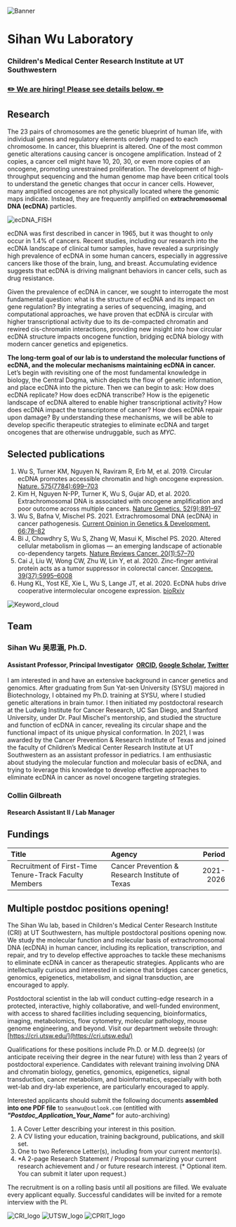 ![Banner](./img/banner_long.jpg "An abstract art of a multi-color confocal image of cancer metaphase chromosomes with ecDNA particles")
# Sihan Wu Laboratory
### Children's Medical Center Research Institute at UT Southwestern
### [:pencil2: We are hiring! Please see details below. :pencil2:](#Multiple-postdoc-positions-opening)

## Research

The 23 pairs of chromosomes are the genetic blueprint of human life, with individual genes and regulatory elements orderly mapped to each chromosome. In cancer, this blueprint is altered. One of the most common genetic alterations causing cancer is oncogene amplification. Instead of 2 copies, a cancer cell might have 10, 20, 30, or even more copies of an oncogene, promoting unrestrained proliferation. The development of high-throughput sequencing and the human genome map have been critical tools to understand the genetic changes that occur in cancer cells. However, many amplified oncogenes are not physically located where the genomic maps indicate. Instead, they are frequently amplified on **extrachromosomal DNA (ecDNA)** particles.


![ecDNA_FISH](./img/ecDNA_FISH.jpg "FISH on metaphase chromosome to reveal oncogene amplification as ecDNA particles")

ecDNA was first described in cancer in 1965, but it was thought to only occur in 1.4% of cancers. Recent studies, including our research into the ecDNA landscape of clinical tumor samples, have revealed a surprisingly high prevalence of ecDNA in some human cancers, especially in aggressive cancers like those of the brain, lung, and breast. Accumulating evidence suggests that ecDNA is driving malignant behaviors in cancer cells, such as drug resistance.


Given the prevalence of ecDNA in cancer, we sought to interrogate the most fundamental question: what is the structure of ecDNA and its impact on gene regulation? By integrating a series of sequencing, imaging, and computational approaches, we have proven that ecDNA is circular with higher transcriptional activity due to its de-compacted chromatin and rewired cis-chromatin interactions, providing new insight into how circular ecDNA structure impacts oncogene function, bridging ecDNA biology with modern cancer genetics and epigenetics.


**The long-term goal of our lab is to understand the molecular functions of ecDNA, and the molecular mechanisms maintaining ecDNA in cancer.** Let’s begin with revisiting one of the most fundamental knowledge in biology, the Central Dogma, which depicts the flow of genetic information, and place ecDNA into the picture. Then we can begin to ask: How does ecDNA replicate? How does ecDNA transcribe? How is the epigenetic landscape of ecDNA altered to enable higher transcriptional activity? How does ecDNA impact the transcriptome of cancer? How does ecDNA repair upon damage? By understanding these mechanisms, we will be able to develop specific therapeutic strategies to eliminate ecDNA and target oncogenes that are otherwise undruggable, such as *MYC*.



## Selected publications
1. Wu S, Turner KM, Nguyen N, Raviram R, Erb M, et al. 2019. Circular ecDNA promotes accessible chromatin and high oncogene expression. [Nature. 575(7784):699–703](https://www.nature.com/articles/s41586-019-1763-5)
2. Kim H, Nguyen N-PP, Turner K, Wu S, Gujar AD, et al. 2020. Extrachromosomal DNA is associated with oncogene amplification and poor outcome across multiple cancers. [Nature Genetics. 52(9):891–97](https://www.nature.com/articles/s41588-020-0678-2)
3. Wu S, Bafna V, Mischel PS. 2021. Extrachromosomal DNA (ecDNA) in cancer pathogenesis. [Current Opinion in Genetics & Development. 66:78–82](https://www.sciencedirect.com/science/article/abs/pii/S0959437X21000022)
4. Bi J, Chowdhry S, Wu S, Zhang W, Masui K, Mischel PS. 2020. Altered cellular metabolism in gliomas — an emerging landscape of actionable co-dependency targets. [Nature Reviews Cancer. 20(1):57–70](https://www.nature.com/articles/s41568-019-0226-5)
5. Cai J, Liu W, Wong CW, Zhu W, Lin Y, et al. 2020. Zinc-finger antiviral protein acts as a tumor suppressor in colorectal cancer. [Oncogene. 39(37):5995–6008](https://www.nature.com/articles/s41388-020-01416-7)
6. Hung KL, Yost KE, Xie L, Wu S, Lange JT, et al. 2020. EcDNA hubs drive cooperative intermolecular oncogene expression. [bioRxiv](https://www.biorxiv.org/content/10.1101/2020.11.19.390278v1)


![Keyword_cloud](./img/keyword_cloud.jpg)

## Team
### Sihan Wu 吴思涵, Ph.D.
#### Assistant Professor, Principal Investigator&nbsp;&nbsp;[ORCID](https://orcid.org/0000-0001-8329-7492), [Google Scholar](https://scholar.google.com/citations?user=O1e4RfAAAAAJ&hl=en), [Twitter](https://twitter.com/SihanSean)


I am interested in and have an extensive background in cancer genetics and genomics. After graduating from Sun Yat-sen University (SYSU) majored in Biotechnology, I obtained my Ph.D. training at SYSU,  where I studied genetic alterations in brain tumor. I then initiated my postdoctoral research at the Ludwig Institute for Cancer Research, UC San Diego, and Stanford University, under Dr. Paul Mischel's mentorship, and studied the structure and function of ecDNA in cancer, revealing its circular shape and the functional impact of its unique physical conformation. In 2021, I was awarded by the Cancer Prevention & Research Institute of Texas and joined the faculty of Children’s Medical Center Research Institute at UT Southwestern as an assistant professor in pediatrics. I am enthusiastic about studying the molecular function and molecular basis of ecDNA, and trying to leverage this knowledge to develop effective approaches to eliminate ecDNA in cancer as novel oncogene targeting strategies. 


### Collin Gilbreath
#### Research Assistant II / Lab Manager


## Fundings
| Title                                                  | Agency                                          | Period    |
|:-------------------------------------------------------|:------------------------------------------------|----------:|
| Recruitment of First-Time Tenure-Track Faculty Members | Cancer Prevention & Research Institute of Texas | 2021-2026 |


## Multiple postdoc positions opening!
The Sihan Wu lab, based in Children's Medical Center Research Institute (CRI) at UT Southwestern, has multiple postdoctoral positions opening now. We study the molecular function and molecular basis of extrachromosomal DNA (ecDNA) in human cancer, including its replication, transcription, and repair, and try to develop effective approaches to tackle these mechanisms to eliminate ecDNA in cancer as therapeutic strategies. Applicants who are intellectually curious and interested in science that bridges cancer genetics, genomics, epigenetics, metabolism, and signal transduction, are encouraged to apply.


Postdoctoral scientist in the lab will conduct cutting-edge research in a protected, interactive, highly collaborative, and well-funded environment, with access to shared facilities including sequencing, bioinformatics, imaging, metabolomics, flow cytometry, molecular pathology, mouse genome engineering, and beyond. Visit our department website through: [https://cri.utsw.edu/](https://cri.utsw.edu/)


Qualifications for these positions include Ph.D. or M.D. degree(s) (or anticipate receiving their degree in the near future) with less than 2 years of postdoctoral experience. Candidates with relevant training involving DNA and chromatin biology, genetics, genomics, epigenetics, signal transduction, cancer metabolism, and bioinformatics, especially with both wet-lab and dry-lab experience, are particularly encouraged to apply. 


Interested applicants should submit the following documents **assembled into one PDF file** to ``seanwu@outlook.com`` (entitled with ***"Postdoc_Application_Your_Name"*** for auto-archiving)


1. A Cover Letter describing your interest in this position.
2. A CV listing your education, training background, publications, and skill set.
3. One to two Reference Letter(s), including from your current mentor(s).
4. \*A 2-page Research Statement / Proposal summarizing your current research achievement and / or future research interest. (* Optional item. You can submit it later upon request.)


The recruitment is on a rolling basis until all positions are filled. We evaluate every applicant equally. Successful candidates will be invited for a remote interview with the PI.


![CRI_logo](./img/CRI_logo.png)
![UTSW_logo](./img/UTSW_logo.jpg)
![CPRIT_logo](./img/CPRIT_logo.jpg)
